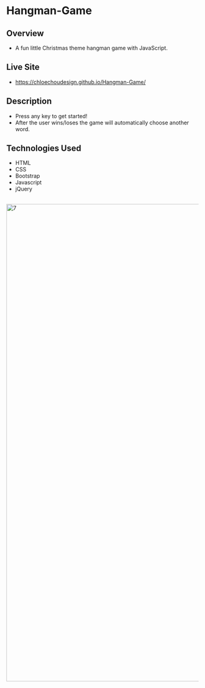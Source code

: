 # Hangman-Game

## Overview
- A fun little Christmas theme hangman game with JavaScript.

## Live Site
-  https://chloechoudesign.github.io/Hangman-Game/

## Description
- Press any key to get started!
- After the user wins/loses the game will automatically choose another word.

## Technologies Used
- HTML
- CSS
- Bootstrap
- Javascript
- jQuery

<br/>
<img width="1247" alt="7" src="https://user-images.githubusercontent.com/28972721/37206356-327fcc86-234d-11e8-95a5-cdf13a4be2d1.png">



